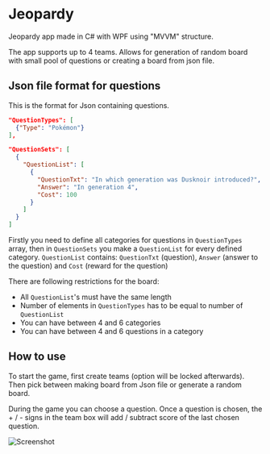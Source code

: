 # Jeopardy
Jeopardy app made in C# with WPF using "MVVM" structure. 

The app supports up to 4 teams. Allows for generation of random board with small pool of questions or creating a board from json file.

## Json file format for questions
This is the format for Json containing questions.
```json
"QuestionTypes": [
  {"Type": "Pokémon"}
],

"QuestionSets": [
  {
    "QuestionList": [
      {
        "QuestionTxt": "In which generation was Dusknoir introduced?",
        "Answer": "In generation 4",
        "Cost": 100
      }
    ]
  }
]
```
Firstly you need to define all categories for questions in `QuestionTypes` array, then in `QuestionSets` you make a `QuestionList` for every defined category.
`QuestionList` contains: `QuestionTxt` (question), `Answer` (answer to the question) and `Cost` (reward for the question)

There are following restrictions for the board:
  * All `QuestionList`'s must have the same length
  * Number of elements in `QuestionTypes` has to be equal to number of `QuestionList`
  * You can have between 4 and 6 categories
  * You can have between 4 and 6 questions in a category

## How to use
To start the game, first create teams (option will be locked afterwards). Then pick between making board from Json file or generate a random board.

During the game you can choose a question. Once a question is chosen, the + / - signs in the team box will add / subtract score of the last chosen question.

![Screenshot](https://github.com/TerryBool/Jeopardy/assets/139129641/cda420c3-340f-485c-b308-9092d97b57fc)
